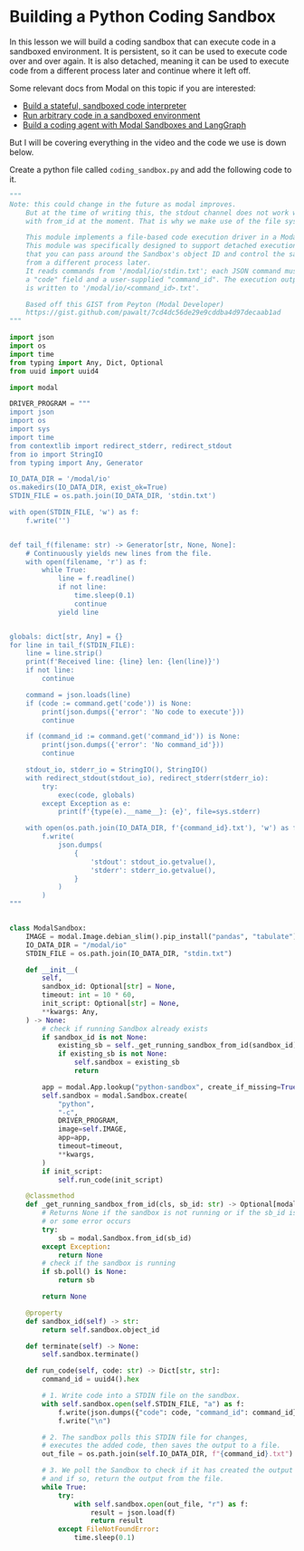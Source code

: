 # Building a Python Coding Sandbox

In this lesson we will build a coding sandbox that can execute code in a sandboxed environment.
It is persistent, so it can be used to execute code over and over again.
It is also detached, meaning it can be used to execute code from a different process later
and continue where it left off.

Some relevant docs from Modal on this topic if you are interested:
- [Build a stateful, sandboxed code interpreter](https://modal.com/docs/examples/simple_code_interpreter#build-a-stateful-sandboxed-code-interpreter)
- [Run arbitrary code in a sandboxed environment](https://modal.com/docs/examples/safe_code_execution#run-arbitrary-code-in-a-sandboxed-environment)
- [Build a coding agent with Modal Sandboxes and LangGraph](https://modal.com/docs/examples/agent#build-a-coding-agent-with-modal-sandboxes-and-langgraph)

But I will be covering everything in the video and the code we use is down below.

Create a python file called `coding_sandbox.py` and add the following code to it.

```python
"""
Note: this could change in the future as modal improves.
    But at the time of writing this, the stdout channel does not work well
    with from_id at the moment. That is why we make use of the file system.

    This module implements a file-based code execution driver in a Modal sandbox.
    This module was specifically designed to support detached execution. This means
    that you can pass around the Sandbox's object ID and control the same process
    from a different process later.
    It reads commands from '/modal/io/stdin.txt'; each JSON command must include
    a "code" field and a user-supplied "command_id". The execution output (stdout and stderr)
    is written to '/modal/io/<command_id>.txt'.

    Based off this GIST from Peyton (Modal Developer)
    https://gist.github.com/pawalt/7cd4dc56de29e9cddba4d97decaab1ad
"""

import json
import os
import time
from typing import Any, Dict, Optional
from uuid import uuid4

import modal

DRIVER_PROGRAM = """
import json
import os
import sys
import time
from contextlib import redirect_stderr, redirect_stdout
from io import StringIO
from typing import Any, Generator

IO_DATA_DIR = '/modal/io'
os.makedirs(IO_DATA_DIR, exist_ok=True)
STDIN_FILE = os.path.join(IO_DATA_DIR, 'stdin.txt')

with open(STDIN_FILE, 'w') as f:
    f.write('')


def tail_f(filename: str) -> Generator[str, None, None]:
    # Continuously yields new lines from the file.
    with open(filename, 'r') as f:
        while True:
            line = f.readline()
            if not line:
                time.sleep(0.1)
                continue
            yield line


globals: dict[str, Any] = {}
for line in tail_f(STDIN_FILE):
    line = line.strip()
    print(f'Received line: {line} len: {len(line)}')
    if not line:
        continue

    command = json.loads(line)
    if (code := command.get('code')) is None:
        print(json.dumps({'error': 'No code to execute'}))
        continue

    if (command_id := command.get('command_id')) is None:
        print(json.dumps({'error': 'No command_id'}))
        continue

    stdout_io, stderr_io = StringIO(), StringIO()
    with redirect_stdout(stdout_io), redirect_stderr(stderr_io):
        try:
            exec(code, globals)
        except Exception as e:
            print(f'{type(e).__name__}: {e}', file=sys.stderr)

    with open(os.path.join(IO_DATA_DIR, f'{command_id}.txt'), 'w') as f:
        f.write(
            json.dumps(
                {
                    'stdout': stdout_io.getvalue(),
                    'stderr': stderr_io.getvalue(),
                }
            )
        )
"""


class ModalSandbox:
    IMAGE = modal.Image.debian_slim().pip_install("pandas", "tabulate")
    IO_DATA_DIR = "/modal/io"
    STDIN_FILE = os.path.join(IO_DATA_DIR, "stdin.txt")

    def __init__(
        self,
        sandbox_id: Optional[str] = None,
        timeout: int = 10 * 60,
        init_script: Optional[str] = None,
        **kwargs: Any,
    ) -> None:
        # check if running Sandbox already exists
        if sandbox_id is not None:
            existing_sb = self._get_running_sandbox_from_id(sandbox_id)
            if existing_sb is not None:
                self.sandbox = existing_sb
                return

        app = modal.App.lookup("python-sandbox", create_if_missing=True)
        self.sandbox = modal.Sandbox.create(
            "python",
            "-c",
            DRIVER_PROGRAM,
            image=self.IMAGE,
            app=app,
            timeout=timeout,
            **kwargs,
        )
        if init_script:
            self.run_code(init_script)

    @classmethod
    def _get_running_sandbox_from_id(cls, sb_id: str) -> Optional[modal.Sandbox]:
        # Returns None if the sandbox is not running or if the sb_id is not found
        # or some error occurs
        try:
            sb = modal.Sandbox.from_id(sb_id)
        except Exception:
            return None
        # check if the sandbox is running
        if sb.poll() is None:
            return sb

        return None

    @property
    def sandbox_id(self) -> str:
        return self.sandbox.object_id

    def terminate(self) -> None:
        self.sandbox.terminate()

    def run_code(self, code: str) -> Dict[str, str]:
        command_id = uuid4().hex

        # 1. Write code into a STDIN file on the sandbox.
        with self.sandbox.open(self.STDIN_FILE, "a") as f:
            f.write(json.dumps({"code": code, "command_id": command_id}))
            f.write("\n")

        # 2. The sandbox polls this STDIN file for changes,
        # executes the added code, then saves the output to a file.
        out_file = os.path.join(self.IO_DATA_DIR, f"{command_id}.txt")

        # 3. We poll the Sandbox to check if it has created the output file,
        # and if so, return the output from the file.
        while True:
            try:
                with self.sandbox.open(out_file, "r") as f:
                    result = json.load(f)
                    return result
            except FileNotFoundError:
                time.sleep(0.1)
```

